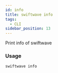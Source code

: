 ```yaml
---
id: info
title: swiftwave info
tags:
  - CLI
sidebar_position: 13
---
```


Print info of swiftwave

### Usage

```
swiftwave info
```


